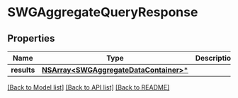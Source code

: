 # SWGAggregateQueryResponse

## Properties
Name | Type | Description | Notes
------------ | ------------- | ------------- | -------------
**results** | [**NSArray&lt;SWGAggregateDataContainer&gt;***](SWGAggregateDataContainer.md) |  | [optional] 

[[Back to Model list]](../README.md#documentation-for-models) [[Back to API list]](../README.md#documentation-for-api-endpoints) [[Back to README]](../README.md)


